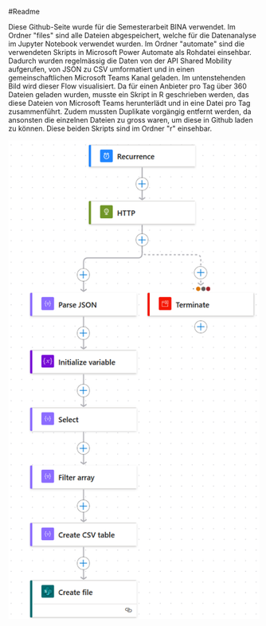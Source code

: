 #Readme

Diese Github-Seite wurde für die Semesterarbeit BINA verwendet. Im Ordner "files" sind alle Dateien abgespeichert, welche für die Datenanalyse im Jupyter Notebook verwendet wurden. Im Ordner "automate" sind die verwendeten Skripts in Microsoft Power Automate als Rohdatei einsehbar. Dadurch wurden regelmässig die Daten von der API Shared Mobility aufgerufen, von JSON zu CSV umformatiert und in einen gemeinschaftlichen Microsoft Teams Kanal geladen. Im untenstehenden Bild wird dieser Flow visualisiert. Da für einen Anbieter pro Tag über 360 Dateien geladen wurden, musste ein Skript in R geschrieben werden, das diese Dateien von Microsoft Teams herunterlädt und in eine Datei pro Tag zusammenführt. Zudem mussten Duplikate vorgängig entfernt werden, da ansonsten die einzelnen Dateien zu gross waren, um diese in Github laden zu können. Diese beiden Skripts sind im Ordner "r" einsehbar.

![Power Automate Flow](https://github.com/resresresresres/shared-mobility/blob/main/flow.png?raw=true)
